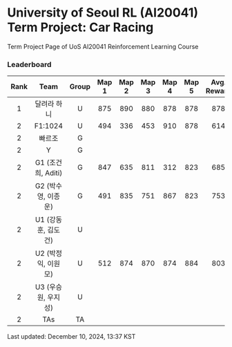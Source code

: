 # University of Seoul RL (AI20041) Term Project: Car Racing

Term Project Page of UoS AI20041 Reinforcement Learning Course
 
### Leaderboard

| Rank  |         Team         | Group | Map 1 | Map 2 | Map 3 | Map 4 | Map 5 | Avg. Reward |
| :---: | :------------------: | :---: | :---: | :---: | :---: | :---: | :---: | :---------: |
|   1   |     달려라 하니      |   U   |  875  |  890  |  880  |  878  |  878  |     878     |
|   2   |       F1:1024        |   U   |  494  |  336  |  453  |  910  |  878  |     614     |
|   2   |        빠르조        |   G   |       |       |       |       |       |
|   2   |          Y           |   G   |       |       |       |       |       |
|   2   |  G1 (조건희, Aditi)  |   G   |  847  |  635  |  811  |  312  |  823  |     685     |
|   2   | G2  (박수영, 이종운) |   G   |  491  |  835  |  751  |  867  |  823  |     753     |
|   2   | U1 (강동훈, 김도건)  |   U   |       |       |       |       |       |
|   2   | U2 (박정익, 이원모)  |   U   |  512  |  874  |  870  |  874  |  884  |     803     |
|   2   | U3 (우승원, 우지성)  |   U   |       |       |       |       |       |
|   2   |         TAs          |  TA   |       |       |       |       |       |


Last updated: December 10, 2024, 13:37 KST
